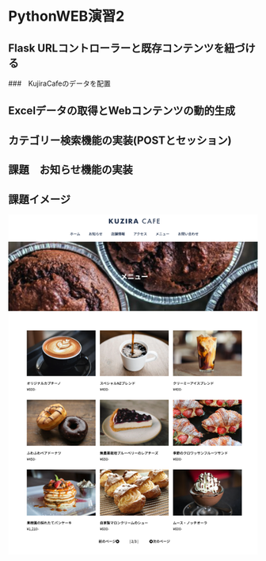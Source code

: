 # PythonWEB演習2

## Flask URLコントローラーと既存コンテンツを紐づける
###　KujiraCafeのデータを配置



## Excelデータの取得とWebコンテンツの動的生成

## カテゴリー検索機能の実装(POSTとセッション)

## 課題　お知らせ機能の実装

## 課題イメージ
  
<img src="images/kujiracafe.png">